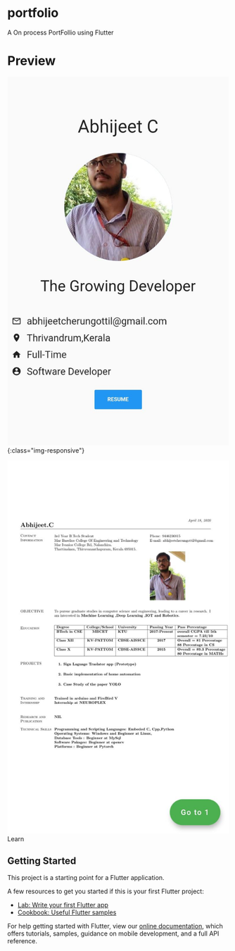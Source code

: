 
# portfolio

A On process PortFollio using Flutter 

# Preview
![test image size](11.jpeg){:class="img-responsive"}

![Alt text](https://raw.githubusercontent.com/abhijeet1999/portfolio/master/12.jpeg)Learn

## Getting Started

This project is a starting point for a Flutter application.

A few resources to get you started if this is your first Flutter project:

- [Lab: Write your first Flutter app](https://flutter.dev/docs/get-started/codelab)
- [Cookbook: Useful Flutter samples](https://flutter.dev/docs/cookbook)

For help getting started with Flutter, view our
[online documentation](https://flutter.dev/docs), which offers tutorials,
samples, guidance on mobile development, and a full API reference.

